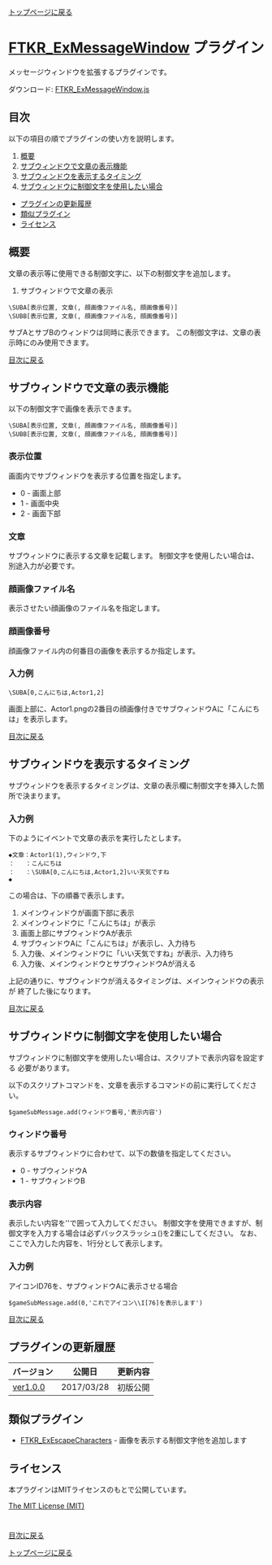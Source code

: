 [トップページに戻る](README.md)

# [FTKR_ExMessageWindow](FTKR_ExMessageWindow.js) プラグイン

メッセージウィンドウを拡張するプラグインです。

ダウンロード: [FTKR_ExMessageWindow.js](https://raw.githubusercontent.com/futokoro/RPGMaker/master/FTKR_ExMessageWindow.js)

## 目次

以下の項目の順でプラグインの使い方を説明します。
1. [概要](#概要)
2. [サブウィンドウで文章の表示機能](#サブウィンドウで文章の表示機能サブウィンドウで文章の表示機能)
3. [サブウィンドウを表示するタイミング](#サブウィンドウを表示するタイミング)
4. [サブウィンドウに制御文字を使用したい場合](#サブウィンドウに制御文字を使用したい場合)
* [プラグインの更新履歴](#プラグインの更新履歴)
* [類似プラグイン](#類似プラグイン)
* [ライセンス](#ライセンス)

## 概要

文章の表示等に使用できる制御文字に、以下の制御文字を追加します。

1. サブウィンドウで文章の表示
```
\SUBA[表示位置, 文章(, 顔画像ファイル名, 顔画像番号)]
\SUBB[表示位置, 文章(, 顔画像ファイル名, 顔画像番号)]
```
サブAとサブBのウィンドウは同時に表示できます。
この制御文字は、文章の表示時にのみ使用できます。

[目次に戻る](#目次)

## サブウィンドウで文章の表示機能

以下の制御文字で画像を表示できます。
```
\SUBA[表示位置, 文章(, 顔画像ファイル名, 顔画像番号)]
\SUBB[表示位置, 文章(, 顔画像ファイル名, 顔画像番号)]
```

### 表示位置
画面内でサブウィンドウを表示する位置を指定します。
* 0 - 画面上部
* 1 - 画面中央
* 2 - 画面下部

### 文章
サブウィンドウに表示する文章を記載します。
制御文字を使用したい場合は、別途入力が必要です。

### 顔画像ファイル名
表示させたい顔画像のファイル名を指定します。

### 顔画像番号
顔画像ファイル内の何番目の画像を表示するか指定します。

### 入力例
```
\SUBA[0,こんにちは,Actor1,2]
```
画面上部に、Actor1.pngの2番目の顔画像付きでサブウィンドウAに「こんにちは」を表示します。

[目次に戻る](#目次)

## サブウィンドウを表示するタイミング

サブウィンドウを表示するタイミングは、文章の表示欄に制御文字を挿入した箇所で決まります。

### 入力例
下のようにイベントで文章の表示を実行したとします。
```
◆文章：Actor1(1),ウィンドウ,下
：   ：こんにちは
：   ：\SUBA[0,こんにちは,Actor1,2]いい天気ですね
◆
```
この場合は、下の順番で表示します。

1. メインウィンドウが画面下部に表示
2. メインウィンドウに「こんにちは」が表示
3. 画面上部にサブウィンドウAが表示
4. サブウィンドウAに「こんにちは」が表示し、入力待ち
5. 入力後、メインウィンドウに「いい天気ですね」が表示、入力待ち
6. 入力後、メインウィンドウとサブウィンドウAが消える

上記の通りに、サブウィンドウが消えるタイミングは、メインウィンドウの表示が
終了した後になります。

[目次に戻る](#目次)

## サブウィンドウに制御文字を使用したい場合

サブウィンドウに制御文字を使用したい場合は、スクリプトで表示内容を設定する
必要があります。

以下のスクリプトコマンドを、文章を表示するコマンドの前に実行してください。

```
$gameSubMessage.add(ウィンドウ番号,'表示内容')
```

### ウィンドウ番号
表示するサブウィンドウに合わせて、以下の数値を指定してください。
* 0 - サブウィンドウA
* 1 - サブウィンドウB

### 表示内容
表示したい内容を''で囲って入力してください。
制御文字を使用できますが、制御文字を入力する場合は必ずバックスラッシュ(\)を2重にしてください。
なお、ここで入力した内容を、1行分として表示します。

### 入力例
アイコンID76を、サブウィンドウAに表示させる場合
```
$gameSubMessage.add(0,'これでアイコン\\I[76]を表示します')
```

[目次に戻る](#目次)

## プラグインの更新履歴

| バージョン | 公開日 | 更新内容 |
| --- | --- | --- |
| [ver1.0.0](#FTKR_ExMessageWindow.js) | 2017/03/28 | 初版公開 |

## 類似プラグイン

* [FTKR_ExEscapeCharacters](FTKR_ExEscapeCharacters.js) - 画像を表示する制御文字他を追加します

## ライセンス

本プラグインはMITライセンスのもとで公開しています。

[The MIT License (MIT)](https://opensource.org/licenses/mit-license.php)

#
[目次に戻る](#目次)

[トップページに戻る](README.md)